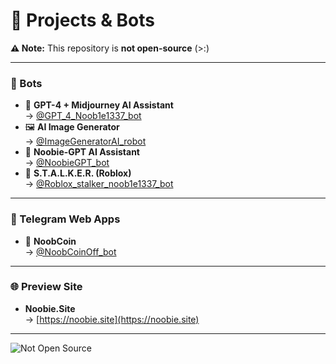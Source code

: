 # 🚀 Projects & Bots

**⚠️ Note:** This repository is **not open-source** (>:)

---

### 🤖 Bots
- 💓 **GPT-4 + Midjourney AI Assistant**  
  → [@GPT_4_Noob1e1337_bot](https://t.me/GPT_4_Noob1e1337_bot)
- 🖼️ **AI Image Generator**  
  → [@ImageGeneratorAI_robot](https://t.me/ImageGeneratorAI_robot)
- 🤖 **Noobie-GPT AI Assistant**  
  → [@NoobieGPT_bot](https://t.me/NoobieGPT_bot)
- 🤖 **S.T.A.L.K.E.R. (Roblox)**  
  → [@Roblox_stalker_noob1e1337_bot](https://t.me/roblox_stalker_noob1e1337_bot)
---

### 📱 Telegram Web Apps
- 👾 **NoobCoin**  
  → [@NoobCoinOff_bot](https://t.me/NoobCoinOff_bot)

---

### 🌐 Preview Site
- **Noobie.Site**  
  → [https://noobie.site](https://noobie.site)

---

![Not Open Source](https://img.shields.io/badge/%E2%9A%A0%EF%B8%8F-Not%20OpenSource-red?style=flat)
